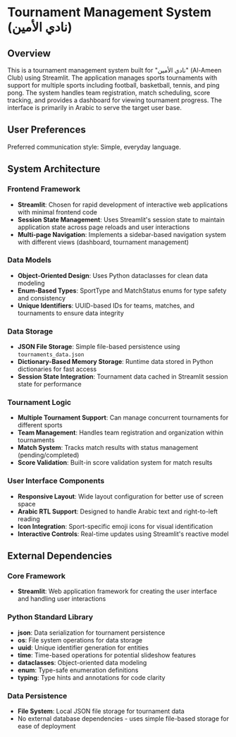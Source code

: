 # Tournament Management System (نادي الأمين)

## Overview

This is a tournament management system built for "نادي الأمين" (Al-Ameen Club) using Streamlit. The application manages sports tournaments with support for multiple sports including football, basketball, tennis, and ping pong. The system handles team registration, match scheduling, score tracking, and provides a dashboard for viewing tournament progress. The interface is primarily in Arabic to serve the target user base.

## User Preferences

Preferred communication style: Simple, everyday language.

## System Architecture

### Frontend Framework
- **Streamlit**: Chosen for rapid development of interactive web applications with minimal frontend code
- **Session State Management**: Uses Streamlit's session state to maintain application state across page reloads and user interactions
- **Multi-page Navigation**: Implements a sidebar-based navigation system with different views (dashboard, tournament management)

### Data Models
- **Object-Oriented Design**: Uses Python dataclasses for clean data modeling
- **Enum-Based Types**: SportType and MatchStatus enums for type safety and consistency
- **Unique Identifiers**: UUID-based IDs for teams, matches, and tournaments to ensure data integrity

### Data Storage
- **JSON File Storage**: Simple file-based persistence using `tournaments_data.json`
- **Dictionary-Based Memory Storage**: Runtime data stored in Python dictionaries for fast access
- **Session State Integration**: Tournament data cached in Streamlit session state for performance

### Tournament Logic
- **Multiple Tournament Support**: Can manage concurrent tournaments for different sports
- **Team Management**: Handles team registration and organization within tournaments
- **Match System**: Tracks match results with status management (pending/completed)
- **Score Validation**: Built-in score validation system for match results

### User Interface Components
- **Responsive Layout**: Wide layout configuration for better use of screen space
- **Arabic RTL Support**: Designed to handle Arabic text and right-to-left reading
- **Icon Integration**: Sport-specific emoji icons for visual identification
- **Interactive Controls**: Real-time updates using Streamlit's reactive model

## External Dependencies

### Core Framework
- **Streamlit**: Web application framework for creating the user interface and handling user interactions

### Python Standard Library
- **json**: Data serialization for tournament persistence
- **os**: File system operations for data storage
- **uuid**: Unique identifier generation for entities
- **time**: Time-based operations for potential slideshow features
- **dataclasses**: Object-oriented data modeling
- **enum**: Type-safe enumeration definitions
- **typing**: Type hints and annotations for code clarity

### Data Persistence
- **File System**: Local JSON file storage for tournament data
- No external database dependencies - uses simple file-based storage for ease of deployment